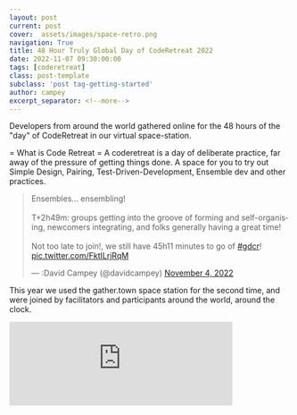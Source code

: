 ```yaml
---
layout: post
current: post
cover:  assets/images/space-retro.png
navigation: True
title: 48 Hour Truly Global Day of CodeRetreat 2022
date: 2022-11-07 09:30:00:00
tags: [coderetreat]
class: post-template
subclass: 'post tag-getting-started'
author: campey
excerpt_separator: <!--more-->
---
```


Developers from around the world gathered online for the 48 hours of the "day" of CodeRetreat in our virtual space-station.

<!--more-->
= What is Code Retreat =
A coderetreat is a day of deliberate practice, far away of the pressure of getting things done. A space for you to try out Simple Design, Pairing, Test-Driven-Development, Ensemble dev and other practices.

<blockquote class="twitter-tweet"><p lang="en" dir="ltr">Ensembles... ensembling!<br><br>T+2h49m: groups getting into the groove of forming and self-organising, newcomers integrating, and folks generally having a great time!<br><br>Not too late to join!, we still have 45h11 minutes to go of <a href="https://twitter.com/hashtag/gdcr?src=hash&amp;ref_src=twsrc%5Etfw">#gdcr</a>! <a href="https://t.co/FktILrjRqM">pic.twitter.com/FktILrjRqM</a></p>&mdash; :David Campey (@davidcampey) <a href="https://twitter.com/davidcampey/status/1588546553870192641?ref_src=twsrc%5Etfw">November 4, 2022</a></blockquote> <script async src="https://platform.twitter.com/widgets.js" charset="utf-8"></script>

This year we used the gather.town space station for the second time, and were joined by facilitators and participants around the world, around the clock.

<iframe src="https://mastodon.online/@davidcampey/109297224657957321/embed" class="mastodon-embed" style="max-width: 100%; border: 0" width="400" allowfullscreen="allowfullscreen"></iframe><script src="https://cdn.mastodon.online/embed.js" async="async"></script>